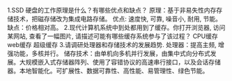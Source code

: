 1.SSD 硬盘的工作原理是什么？有哪些优点和缺点？
原理：基于非易失性内存存储技术，把磁存储改为集成电路存储。
优点: 速度快, 可靠, 噪音小, 耐用, 节能。
缺点：价格相对高。
2.现代计算机系统中到处都用到了缓存。你打开浏览器, 访问某网站, 查看了一幅图片, 请描述可能有哪些缓存系统参与了该过程？
CPU缓存 web缓存 超级缓存
3.请调研处理器和存储技术的发展趋势.
处理器：提高主频, 增强功能，多核并行。
储存技术：由单机向多机并行发展，由集中式向分布式发展。大规模嵌入式存储器阵列、使用了容错协议的高速串行接口，以及会话存储器。本地智能化。可扩展性、数据可靠性、高性能、易管理性、绿色节能。

